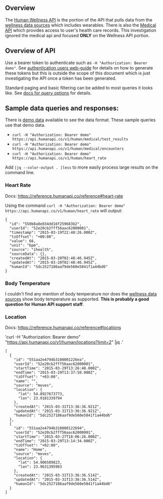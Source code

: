 ## Overview
The [Human Wellness API](https://reference.humanapi.co/reference#wellness-api-introduction) is the portion of the
API that pulls data from the [wellness data sources](https://bitbucket.org/snippets/suntorytime/rAGXar/wellness-sources-overview)
which includes wearables.  There is also the [Medical API](https://reference.humanapi.co/reference#medical-api-introduction)
which provides access to user's health care records.  This investigation ignored the medical api and focused **ONLY**
on the Wellness API portion.

## Overview of API

Use a bearer token to authenticate such as `-H "Authorization: Bearer demo"`.  See
[authentication users web-guide](https://reference.humanapi.co/docs/web-guide) for details on how to generate these
tokens but this is outside the scope of this document which is just investigating the API once a token has been
generated.

Standard paging and basic filtering can be added to most queries it looks like.  See
[docs for query options](https://reference.humanapi.co/docs/patterns-and-conventions-reference#section-query-options)
for details.

## Sample data queries and responses:

There is [demo data](https://reference.humanapi.co/docs/demo-data) available to see the data format.  These sample
queries use that demo data.

- `curl -H "Authorization: Bearer demo" https://api.humanapi.co/v1/human/medical/test_results`
- `curl -H "Authorization: Bearer demo" https://api.humanapi.co/v1/human/medical/encounters`
- `curl -H "Authorization: Bearer demo" https://api.humanapi.co/v1/human/heart_rate`

Add `|jq --color-output . |less` to more easily process large results on the command line.

### Heart Rate
Docs:  https://reference.humanapi.co/reference#heart-rate

Using the command `curl -H "Authorization: Bearer demo" https://api.humanapi.co/v1/human/heart_rate` will output:

    {
      "id": "550b8a8e834dd16f259683b2",
      "userId": "52e20cb2fff56aac62000001",
      "timestamp": "2015-03-19T22:48:26.000Z",
      "tzOffset": "+00:00",
      "value": 66,
      "unit": "bpm",
      "source": "ihealth",
      "sourceData": {},
      "createdAt": "2015-03-20T02:48:46.945Z",
      "updatedAt": "2015-03-20T02:48:46.945Z",
      "humanId": "5dc2527186aaf9de560e5841f1a44bd6"
    }


### Body Temperature

I couldn't find any mention of body temperature nor does the
[wellness data sources](https://bitbucket.org/snippets/suntorytime/rAGXar/wellness-sources-overview) show body
temperature as supported.  **This is probably a good question for Human API support staff**.

### Location
Docs: https://reference.humanapi.co/reference#locations

'curl -H "Authorization: Bearer demo" "https://api.humanapi.co/v1/human/locations?limit=2" |jq .'

    [
      {
        "id": "551aa2e4794b3108001226ea",
        "userId": "52e20cb2fff56aac62000001",
        "startTime": "2015-03-29T13:26:48.000Z",
        "endTime": "2015-03-29T13:37:50.000Z",
        "tzOffset": "+03:00",
        "name": "",
        "source": "moves",
        "location": {
          "lat": 54.8927673773,
          "lon": 23.9181339794
        },
        "createdAt": "2015-03-31T13:36:36.921Z",
        "updatedAt": "2015-03-31T13:36:36.921Z",
        "humanId": "5dc2527186aaf9de560e5841f1a44bd6"
      },
      {
        "id": "551aa2e4794b310800122694",
        "userId": "52e20cb2fff56aac62000001",
        "startTime": "2015-03-27T18:06:26.000Z",
        "endTime": "2015-03-29T13:14:34.000Z",
        "tzOffset": "+02:00",
        "name": "Home",
        "source": "moves",
        "location": {
          "lat": 54.906589823,
          "lon": 23.9631395983
        },
        "createdAt": "2015-03-31T13:36:36.514Z",
        "updatedAt": "2015-03-31T13:36:36.514Z",
        "humanId": "5dc2527186aaf9de560e5841f1a44bd6"
      }
    ]
